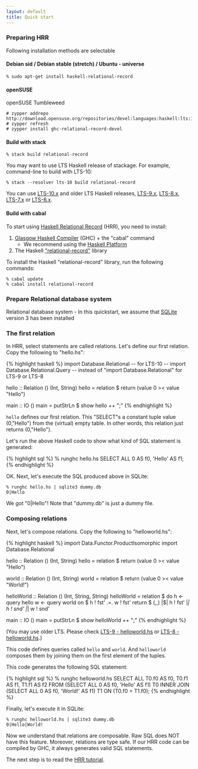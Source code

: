 ```yaml
---
layout: default
title: Quick start
---
```


### <a name="preparing-hrr"></a> Preparing HRR

Following installation methods are selectable

#### <a name="install-on-debian"></a> Debian sid / Debian stable (stretch) / Ubuntu - universe

    % sudo apt-get install haskell-relational-record

#### <a name="install-on-opensuse"></a> openSUSE

openSUSE Tumbleweed

    # zypper addrepo http://download.opensuse.org/repositories/devel:languages:haskell:lts:10/openSUSE_Tumbleweed/devel:languages:haskell:lts:10.repo
    # zypper refresh
    # zypper install ghc-relational-record-devel

#### <a name="build-with-stack"></a> Build with stack

    % stack build relational-record

You may want to use LTS Haskell release of stackage.
For example, command-line to build with LTS-10:

    % stack --resolver lts-10 build relational-record

You can use [LTS-10.x](https://www.stackage.org/lts-10) and
older LTS Haskell releases,
[LTS-9.x](https://www.stackage.org/lts-9),
[LTS-8.x](https://www.stackage.org/lts-8),
[LTS-7.x](https://www.stackage.org/lts-7) or [LTS-6.x](https://www.stackage.org/lts-6).

#### <a name="build-with-cabal"></a> Build with cabal

To start using [Haskell Relational Record](./) (HRR), you need to install:

1. [Glasgow Haskell Compiler](https://www.haskell.org/ghc/) (GHC) + the "cabal" command
    - We recommend using the [Haskell Platform](https://www.haskell.org/platform/)
2. The Haskell ["relational-record"](https://hackage.haskell.org/package/relational-record) library

To install the Haskell "relational-record" library, run the following commands:

    % cabal update
    % cabal install relational-record

### <a name="prepare-rdb"></a> Prepare Relational database system

Relational database system
    - In this quickstart, we assume that [SQLite](https://www.sqlite.org/) version 3 has been installed

### <a name="first-relation"></a> The first relation

In HRR, select statements are called relations.
Let's define our first relation. Copy the following to "hello.hs":

{% highlight haskell %}
import Database.Relational -- for LTS-10
-- import Database.Relational.Query -- instead of "import Database.Relational" for LTS-9 or LTS-8

hello :: Relation () (Int, String)
hello = relation $ return (value 0 >< value "Hello")

main :: IO ()
main = putStrLn $ show hello ++ ";"
{% endhighlight %}

`hello` defines our first relation. This "SELECT"s a constant tuple value (0,"Hello") from the (virtual) empty table. In other words, this relation just returns (0,"Hello").

Let's run the above Haskell code to show what kind of SQL statement is generated:

{% highlight sql %}
% runghc hello.hs
SELECT ALL 0 AS f0, 'Hello' AS f1;
{% endhighlight %}

OK. Next, let's execute the SQL produced above in SQLite:

    % runghc hello.hs | sqlite3 dummy.db
    0|Hello

We got "0\|Hello"! Note that "dummy.db" is just a dummy file.

### <a name="composing-relation"></a> Composing relations

Next, let's compose relations. Copy the following to "helloworld.hs":

{% highlight haskell %}
import Data.Functor.ProductIsomorphic
import Database.Relational

hello :: Relation () (Int, String)
hello = relation $ return (value 0 >< value "Hello")

world :: Relation () (Int, String)
world = relation $ return (value 0 >< value "World!")

helloWorld :: Relation () (Int, String, String)
helloWorld = relation $ do
    h <- query hello
    w <- query world
    on $ h ! fst' .=. w ! fst'
    return $ (,,) |$| h ! fst' |*| h ! snd' |*| w ! snd'

main :: IO ()
main = putStrLn $ show helloWorld ++ ";"
{% endhighlight %}

(You may use older LTS. Please check
 [LTS-9 - helloworld.hs](helloworld-9.html) or
 [LTS-8 - helloworld.hs](helloworld-8.html).)

This code defines queries called `hello` and `world`. And `helloworld` composes them by joining them on the first element of the tuples.

This code generates the following SQL statement:

{% highlight sql %}
% runghc helloworld.hs
SELECT ALL T0.f0 AS f0, T0.f1 AS f1, T1.f1 AS f2 FROM (SELECT ALL 0 AS f0, 'Hello' AS f1) T0 INNER JOIN (SELECT ALL 0 AS f0, 'World!' AS f1) T1 ON (T0.f0 = T1.f0);
{% endhighlight %}

Finally, let's execute it in SQLite:

    % runghc helloworld.hs | sqlite3 dummy.db
    0|Hello|World!

Now we understand that relations are composable. Raw SQL does NOT have this feature. Moreover, relations are type safe. If our HRR code can be compiled by GHC, it always generates valid SQL statements.

The next step is to read the [HRR tutorial](tutorial.html).
